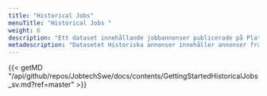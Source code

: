 ```yaml
---
title: "Historical Jobs"
menuTitle: "Historical Jobs "
weight: 6
description: "Ett dataset innehållande jobbannonser publicerade på Platsbanken från 2006 till och med 2019"
metadescription: "Datasetet Historiska annonser innehåller annonser från 2006 och framåt. Datasetet används idag av analytiker, forskare, journalister, rekryteringsföretag och AI-utvecklare. Datasetet kan användas av vem som helst, läs mer här. "
---
```


{{< getMD "/api/github/repos/JobtechSwe/docs/contents/GettingStartedHistoricalJobs_sv.md?ref=master" >}}


